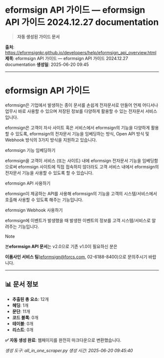 # eformsign API 가이드 — eformsign API 가이드 2024.12.27 documentation

> **자동 생성된 가이드 문서**

**출처**: https://eformsignkr.github.io/developers/help/eformsign_api_overview.html
**제목**: eformsign API 가이드 — eformsign API 가이드 2024.12.27 documentation
**생성일**: 2025-06-20 09:45

---

# eformsign API 가이드

eformsign은 기업에서 발생하는 종이 문서를 손쉽게 전자문서로 만들어 언제 어디서나 업무시 바로 사용할 수 있으며 저장된 정보를 다양하게 활용할 수 있는 전자문서 서비스입니다.

eformsign은 고객이 자사 사이트 혹은 서비스에서 eformsign의 기능을 다양하게 활용할 수 있도록, eformsign의 전자문서 기능을 임베딩하는 방식, Open API 방식 및 Webhook 방식의 3가지 방식을 지원하고 있습니다.

eformsign 기능 임베딩하기

eformsign을 고객이 서비스 (또는 사이트) 내에 eformsign 전자문서 기능을 임베딩함으로써 eformsign 사이트에 직접 접속하지 않더라도 고객 서비스 내에서 eformsign의 전자문서 기능을 사용할 수 있도록 할 수 있습니다.

eformsign API 사용하기

eformsign이 제공하는 API를 사용해 eformsign의 기능을 고객의 시스템/서비스에서 호출해 사용할 수 있도록 해주는 기능입니다.

eformsign Webhook 사용하기

eformsign에 이벤트가 발생했을 때 발생한 이벤트의 정보를 고객 시스템/서비스로 알려주는 기능입니다.

Note

본**eformsign API 문서**는 v2.0으로 기존 v1.0이 필요하신 분은

**이폼사인 서비스 팀**(eformsign@forcs.com, 02-6188-8400)으로 문의주시기 바랍니다.

---

## 📊 문서 정보

- **추출된 총 요소**: 12개
- **헤딩**: 1개
- **문단**: 11개
- **코드 블록**: 0개
- **테이블**: 0개
- **리스트**: 0개

**✅ 자동 생성 완료**: 웹페이지를 완전히 마크다운으로 변환했습니다.

*생성 도구: all_in_one_scraper.py*
*생성 시간: 2025-06-20 09:45:40*